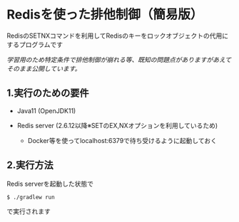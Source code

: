 # Redisを使った排他制御（簡易版）

RedisのSETNXコマンドを利用してRedisのキーをロックオブジェクトの代用にするプログラムです

*学習用のため特定条件で排他制御が崩れる等、既知の問題点がありますがあえてそのまま公開しています。*

## 1.実行のための要件

* Java11 (OpenJDK11)

* Redis server (2.6.12以降※SETのEX,NXオプションを利用しているため)
    * Docker等を使ってlocalhost:6379で待ち受けるように起動しておく

## 2.実行方法

Redis serverを起動した状態で

```
$ ./gradlew run
```

で実行されます
